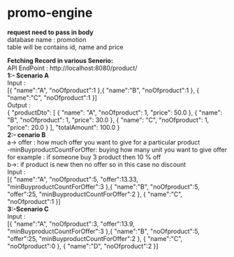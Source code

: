 # promo-engine
<b> request need to pass in body</b><br/>
database name  : promotion<br/>
table will be contains id, name and price<br/>

<b>Fetching Record  in various Senerio:</b><br/>
 API EndPoint : http://localhost:8080/product/
 <br/>
<b>1:- Scenario A </b><br/>
Input  : <br/>
 [{
    "name":"A",
    "noOfproduct":1
},{
    "name":"B",
    "noOfproduct":1
},
{
    "name":"C",
    "noOfproduct":1
}]
<br/>
 Output : <br/>
{
    "productDto": [
        {
            "name": "A",
            "noOfproduct": 1,
            "price": 50.0
        },
        {
            "name": "B",
            "noOfproduct": 1,
            "price": 30.0
        },
        {
            "name": "C",
            "noOfproduct": 1,
            "price": 20.0
        }
    ],
    "totalAmount": 100.0
}
<br/>
<b>2:- cenario B </b><br/>
 a-> offer : how much offer you want to give for a particular product<br/>
    -minBuyproductCountForOffer: buying how many unit you want to give offer<br/>
    for example : if someone buy 3 product then 10 % off <br/>
 b->: if product is new then no offer so in this case no discount</br>
 Input  : <br/>
[{
    "name":"A",
    "noOfproduct":5,
    "offer":13.33,
    "minBuyproductCountForOffer":3
},{
    "name":"B",
    "noOfproduct":5,
    "offer":25,
    "minBuyproductCountForOffer":2
},
{
    "name":"C",
    "noOfproduct":1
}]
<br/>
<b>3:-Scenario C </b><br/>
Input  : <br/>
[{
    "name":"A",
    "noOfproduct":3,
    "offer":13.9,
    "minBuyproductCountForOffer":3
},{
    "name":"B",
    "noOfproduct":5,
    "offer":25,
    "minBuyproductCountForOffer":2
},
{
    "name":"C",
    "noOfproduct":0
},
{
    "name":"D",
    "noOfproduct":2
}]
<br/>
